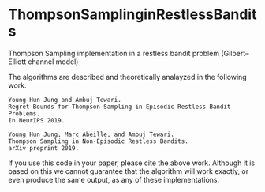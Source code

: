# ThompsonSamplinginRestlessBandits
Thompson Sampling implementation in a restless bandit problem (Gilbert–Elliott channel model)

The algorithms are described and theoretically analayzed in the following work. 
```
Young Hun Jung and Ambuj Tewari. 
Regret Bounds for Thompson Sampling in Episodic Restless Bandit Problems.
In NeurIPS 2019.

Young Hun Jung, Marc Abeille, and Ambuj Tewari.
Thompson Sampling in Non-Episodic Restless Bandits.
arXiv preprint 2019.
```

If you use this code in your paper, please cite the above work. Although it is based on this we cannot guarantee that the algorithm will work exactly, or even produce the same output, as any of these implementations.